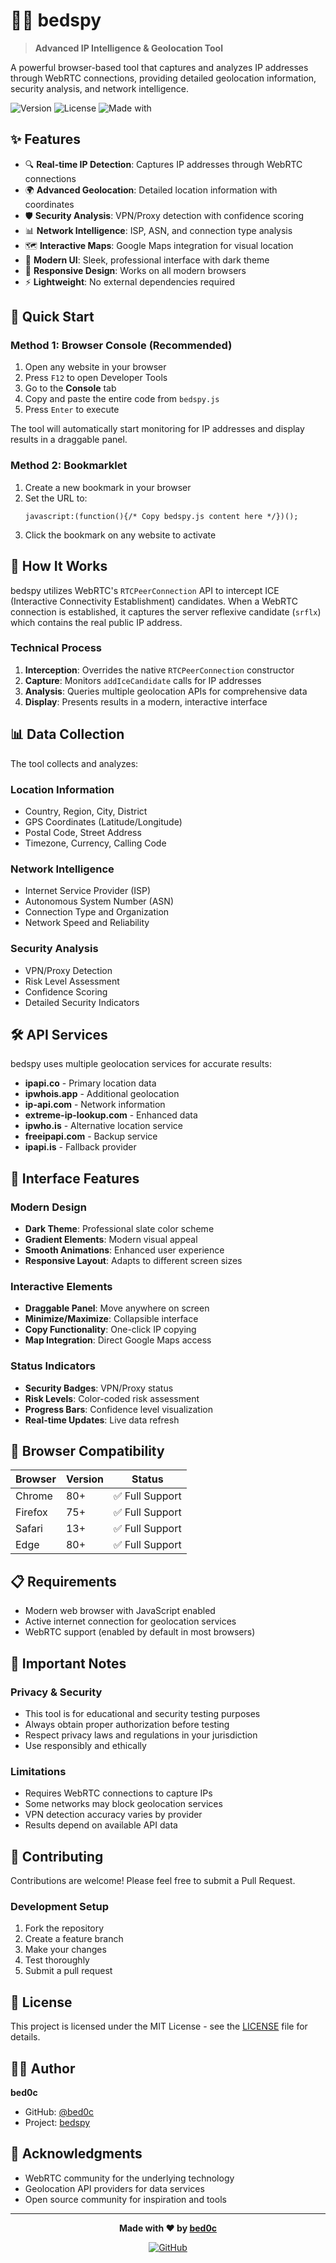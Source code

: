# 🕵️‍♂️ bedspy

> **Advanced IP Intelligence & Geolocation Tool**

A powerful browser-based tool that captures and analyzes IP addresses through WebRTC connections, providing detailed geolocation information, security analysis, and network intelligence.

![Version](https://img.shields.io/badge/version-1.0.0-blue.svg)
![License](https://img.shields.io/badge/license-MIT-green.svg)
![Made with](https://img.shields.io/badge/made%20with-JavaScript-yellow.svg)

## ✨ Features

- 🔍 **Real-time IP Detection**: Captures IP addresses through WebRTC connections
- 🌍 **Advanced Geolocation**: Detailed location information with coordinates
- 🛡️ **Security Analysis**: VPN/Proxy detection with confidence scoring
- 📊 **Network Intelligence**: ISP, ASN, and connection type analysis
- 🗺️ **Interactive Maps**: Google Maps integration for visual location
- 🎨 **Modern UI**: Sleek, professional interface with dark theme
- 📱 **Responsive Design**: Works on all modern browsers
- ⚡ **Lightweight**: No external dependencies required

## 🚀 Quick Start

### Method 1: Browser Console (Recommended)

1. Open any website in your browser
2. Press `F12` to open Developer Tools
3. Go to the **Console** tab
4. Copy and paste the entire code from `bedspy.js`
5. Press `Enter` to execute

The tool will automatically start monitoring for IP addresses and display results in a draggable panel.

### Method 2: Bookmarklet

1. Create a new bookmark in your browser
2. Set the URL to:
   ```
   javascript:(function(){/* Copy bedspy.js content here */})();
   ```
3. Click the bookmark on any website to activate

## 🎯 How It Works

bedspy utilizes WebRTC's `RTCPeerConnection` API to intercept ICE (Interactive Connectivity Establishment) candidates. When a WebRTC connection is established, it captures the server reflexive candidate (`srflx`) which contains the real public IP address.

### Technical Process

1. **Interception**: Overrides the native `RTCPeerConnection` constructor
2. **Capture**: Monitors `addIceCandidate` calls for IP addresses
3. **Analysis**: Queries multiple geolocation APIs for comprehensive data
4. **Display**: Presents results in a modern, interactive interface

## 📊 Data Collection

The tool collects and analyzes:

### Location Information
- Country, Region, City, District
- GPS Coordinates (Latitude/Longitude)
- Postal Code, Street Address
- Timezone, Currency, Calling Code

### Network Intelligence
- Internet Service Provider (ISP)
- Autonomous System Number (ASN)
- Connection Type and Organization
- Network Speed and Reliability

### Security Analysis
- VPN/Proxy Detection
- Risk Level Assessment
- Confidence Scoring
- Detailed Security Indicators

## 🛠️ API Services

bedspy uses multiple geolocation services for accurate results:

- **ipapi.co** - Primary location data
- **ipwhois.app** - Additional geolocation
- **ip-api.com** - Network information
- **extreme-ip-lookup.com** - Enhanced data
- **ipwho.is** - Alternative location service
- **freeipapi.com** - Backup service
- **ipapi.is** - Fallback provider

## 🎨 Interface Features

### Modern Design
- **Dark Theme**: Professional slate color scheme
- **Gradient Elements**: Modern visual appeal
- **Smooth Animations**: Enhanced user experience
- **Responsive Layout**: Adapts to different screen sizes

### Interactive Elements
- **Draggable Panel**: Move anywhere on screen
- **Minimize/Maximize**: Collapsible interface
- **Copy Functionality**: One-click IP copying
- **Map Integration**: Direct Google Maps access

### Status Indicators
- **Security Badges**: VPN/Proxy status
- **Risk Levels**: Color-coded risk assessment
- **Progress Bars**: Confidence level visualization
- **Real-time Updates**: Live data refresh

## 🔧 Browser Compatibility

| Browser | Version | Status |
|---------|---------|--------|
| Chrome | 80+ | ✅ Full Support |
| Firefox | 75+ | ✅ Full Support |
| Safari | 13+ | ✅ Full Support |
| Edge | 80+ | ✅ Full Support |

## 📋 Requirements

- Modern web browser with JavaScript enabled
- Active internet connection for geolocation services
- WebRTC support (enabled by default in most browsers)

## 🚨 Important Notes

### Privacy & Security
- This tool is for educational and security testing purposes
- Always obtain proper authorization before testing
- Respect privacy laws and regulations in your jurisdiction
- Use responsibly and ethically

### Limitations
- Requires WebRTC connections to capture IPs
- Some networks may block geolocation services
- VPN detection accuracy varies by provider
- Results depend on available API data

## 🤝 Contributing

Contributions are welcome! Please feel free to submit a Pull Request.

### Development Setup
1. Fork the repository
2. Create a feature branch
3. Make your changes
4. Test thoroughly
5. Submit a pull request

## 📄 License

This project is licensed under the MIT License - see the [LICENSE](LICENSE) file for details.

## 👨‍💻 Author

**bed0c**

- GitHub: [@bed0c](https://github.com/bed0c)
- Project: [bedspy](https://github.com/bed0c/bedspy)

## 🙏 Acknowledgments

- WebRTC community for the underlying technology
- Geolocation API providers for data services
- Open source community for inspiration and tools

---

<div align="center">

**Made with ❤️ by [bed0c](https://github.com/bed0c)**

[![GitHub](https://img.shields.io/badge/GitHub-100000?style=for-the-badge&logo=github&logoColor=white)](https://github.com/bed0c)

</div> 